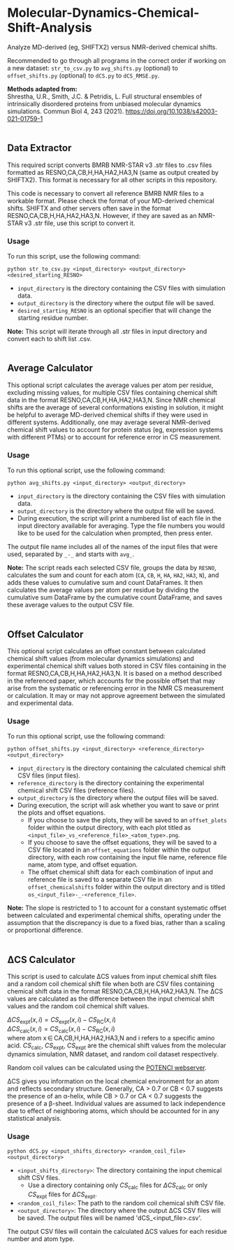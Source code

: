 # Molecular-Dynamics-Chemical-Shift-Analysis
Analyze MD-derived (eg, SHIFTX2) versus NMR-derived chemical shifts. <br>

Recommended to go through all programs in the correct order if working on a new dataset: `str_to_csv.py` to `avg_shifts.py` (optional) to `offset_shifts.py` (optional) to `dCS.py` to `dCS_RMSE.py`. <br>

**Methods adapted from:** <br>
Shrestha, U.R., Smith, J.C. & Petridis, L. Full structural ensembles of intrinsically disordered proteins from unbiased molecular dynamics simulations. Commun Biol 4, 243 (2021). https://doi.org/10.1038/s42003-021-01759-1 <br><br>


## Data Extractor 

This required script converts BMRB NMR-STAR v3 .str files to .csv files formatted as RESNO,CA,CB,H,HA,HA2,HA3,N (same as output created by SHIFTX2). This format is necessary for all other scripts in this repository.

This code is necessary to convert all reference BMRB NMR files to a workable format. Please check the format of your MD-derived chemical shifts. SHIFTX and other servers often save in the format RESNO,CA,CB,H,HA,HA2,HA3,N. However, if they are saved as an NMR-STAR v3 .str file, use this script to convert it. 

### Usage

To run this script, use the following command: 

```
python str_to_csv.py <input_directory> <output_directory> <desired_starting_RESNO>
```

- `input_directory` is the directory containing the CSV files with simulation data.
- `output_directory` is the directory where the output file will be saved.
- `desired_starting_RESNO` is an optional specifier that will change the starting residue number.

**Note:** This script will iterate through all .str files in input directory and convert each to shift list .csv. <br><br>


## Average Calculator

This optional script calculates the average values per atom per residue, excluding missing values, for multiple CSV files containing chemical shift data in the format RESNO,CA,CB,H,HA,HA2,HA3,N. Since NMR chemical shifts are the average of several conformations existing in solution, it might be helpful to average MD-derived chemical shifts if they were used in different systems. Additionally, one may average several NMR-derived chemical shift values to account for protein status (eg, expression systems with different PTMs) or to account for reference error in CS measurement. 

### Usage

To run this optional script, use the following command:

```
python avg_shifts.py <input_directory> <output_directory>
```

- `input_directory` is the directory containing the CSV files with simulation data.
- `output_directory` is the directory where the output file will be saved.
- During execution, the script will print a numbered list of each file in the input directory available for averaging. Type the file numbers you would like to be used for the calculation when prompted, then press enter. 

The output file name includes all of the names of the input files that were used, separated by `_-_` and starts with `avg_`. 

**Note:** The script reads each selected CSV file, groups the data by `RESNO`, calculates the sum and count for each atom (`CA`, `CB`, `H`, `HA`, `HA2`, `HA3`, `N`), and adds these values to cumulative sum and count DataFrames. It then calculates the average values per atom per residue by dividing the cumulative sum DataFrame by the cumulative count DataFrame, and saves these average values to the output CSV file.<br><br>


## Offset Calculator

This optional script calculates an offset constant between calculated chemical shift values (from molecular dynamics simulations) and experimental chemical shift values both stored in CSV files containing in the format RESNO,CA,CB,H,HA,HA2,HA3,N. It is based on a method described in the referenced paper, which accounts for the possible offset that may arise from the systematic or referencing error in the NMR CS measurement or calculation. It may or may not approve agreement between the simulated and experimental data. 

### Usage

To run this optional script, use the following command:

```
python offset_shifts.py <input_directory> <reference_directory> <output_directory>
```

- `input_directory` is the directory containing the calculated chemical shift CSV files (input files).
- `reference_directory` is the directory containing the experimental chemical shift CSV files (reference files).
- `output_directory` is the directory where the output files will be saved.
- During execution, the script will ask whether you want to save or print the plots and offset equations. 
  - If you choose to save the plots, they will be saved to an `offset_plots` folder within the output directory, with each plot titled as `<input_file>_vs_<reference_file>_<atom_type>.png`.
  - If you choose to save the offset equations, they will be saved to a CSV file located in an `offset_equations` folder within the output directory, with each row containing the input file name, reference file name, atom type, and offset equation.
  - The offset chemical shift data for each combination of input and reference file is saved to a separate CSV file in an `offset_chemicalshifts` folder within the output directory and is titled `os_<input_file>-_-<reference_file>`.

**Note:** The slope is restricted to 1 to account for a constant systematic offset between calculated and experimental chemical shifts, operating under the assumption that the discrepancy is due to a fixed bias, rather than a scaling or proportional difference.<br><br>



## ΔCS Calculator

This script is used to calculate ΔCS values from input chemical shift files and a random coil chemical shift file when both are CSV files containing chemical shift data in the format RESNO,CA,CB,H,HA,HA2,HA3,N. The ΔCS values are calculated as the difference between the input chemical shift values and the random coil chemical shift values.

$\Delta CS_{\text{{expt}}}(x, i) = CS_{\text{{expt}}}(x, i) - CS_{\text{{RC}}}(x, i)$ <br>
$\Delta CS_{\text{{calc}}}(x, i) = CS_{\text{{calc}}}(x, i) - CS_{\text{{RC}}}(x, i)$ <br>
where atom x ∈ CA,CB,H,HA,HA2,HA3,N and i refers to a specific amino acid. $CS_{\text{{calc}}}$, $CS_{\text{{expt}}}$, $CS_{\text{{expt}}}$ are the chemical shift values from the molecular dynamics simulation, NMR dataset, and random coil dataset respectively. 

Random coil values can be calculated using the [POTENCI webserver](https://st-protein02.chem.au.dk/potenci/). 

ΔCS gives you information on the local chemical environment for an atom and reflects secondary structure. Generally, CA > 0.7 or CB < 0.7 suggests the presence of an α-helix, while CB > 0.7 or CA < 0.7 suggests the presence of a β-sheet. Individual values are assumed to lack independence due to effect of neighboring atoms, which should be accounted for in any statistical analysis. 

### Usage

```
python dCS.py <input_shifts_directory> <random_coil_file> <output_directory>
```

- `<input_shifts_directory>`: The directory containing the input chemical shift CSV files.
    - Use a directory containing only $CS_{\text{{calc}}}$ files for $\Delta CS_{\text{{calc}}}$ or only $CS_{\text{{expt}}}$ files for $\Delta CS_{\text{{expt}}}$.
- `<random_coil_file>`: The path to the random coil chemical shift CSV file. 
- `<output_directory>`: The directory where the output ΔCS CSV files will be saved. The output files will be named 'dCS_<input_file>.csv'.

The output CSV files will contain the calculated ΔCS values for each residue number and atom type. 



